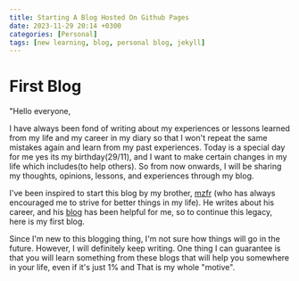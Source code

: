 ```yaml
---
title: Starting A Blog Hosted On Github Pages
date: 2023-11-29 20:14 +0300
categories: [Personal]
tags: [new learning, blog, personal blog, jekyll]
---
```


# First Blog

"Hello everyone,

I have always been fond of writing about my experiences or lessons learned from my life and my career in my diary so that I won't repeat the same mistakes again and learn from my past experiences. 
Today is a special day for me yes its my birthday(29/11), and I want to make certain changes in my life which includes(to help others). So from now onwards, I will be sharing my thoughts, opinions, lessons, and experiences through my blog.

I've been inspired to start this blog by my brother, [mzfr](https://twitter.com/0xmzfr) (who has always encouraged me to strive for better things in my life). He writes about his career, and his [blog](https://blog.mzfr.me/) has been helpful for me, so to continue this legacy, here is my first blog.

Since I'm new to this blogging thing, I'm not sure how things will go in the future. However, I will definitely keep writing. One thing I can guarantee is that you will learn something from these blogs that will help you somewhere in your life, even if it's just 1% and That is my whole "motive".

